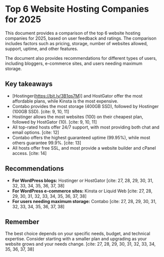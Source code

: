 # Top 6 Website Hosting Companies for 2025

This document provides a comparison of the top 6 website hosting companies for 2025, based on user feedback and ratings. The comparison includes factors such as pricing, storage, number of websites allowed, support, uptime, and other features.

The document also provides recommendations for different types of users, including bloggers, e-commerce sites, and users needing maximum storage.

## Key takeaways

* [Hostinger(https://bit.ly/3B1qs7M)] and HostGator offer the most affordable plans, while Kinsta is the most expensive. 
* Contabo provides the most storage (400GB SSD), followed by Hostinger (100GB SSD). [cite: 9, 10, 11]
* Hostinger allows the most websites (100) on their cheapest plan, followed by HostGator (10). [cite: 9, 10, 11]
* All top-rated hosts offer 24/7 support, with most providing both chat and email options. [cite: 12]
* Contabo offers the highest guaranteed uptime (99.95%), while most others guarantee 99.9%. [cite: 13]
* All hosts offer free SSL, and most provide a website builder and cPanel access. [cite: 14]

## Recommendations

* **For WordPress blogs:** Hostinger or HostGator [cite: 27, 28, 29, 30, 31, 32, 33, 34, 35, 36, 37, 38]
* **For WordPress e-commerce sites:** Kinsta or Liquid Web [cite: 27, 28, 29, 30, 31, 32, 33, 34, 35, 36, 37, 38]
* **For users needing maximum storage:** Contabo [cite: 27, 28, 29, 30, 31, 32, 33, 34, 35, 36, 37, 38]

## Remember

The best choice depends on your specific needs, budget, and technical expertise. Consider starting with a smaller plan and upgrading as your website grows and your needs change. [cite: 27, 28, 29, 30, 31, 32, 33, 34, 35, 36, 37, 38]
